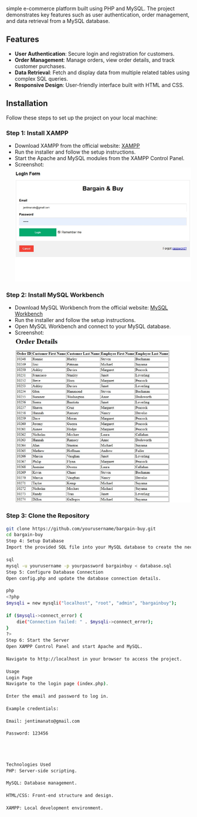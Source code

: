simple e-commerce platform built using PHP and MySQL. The project demonstrates key features such as user authentication, order management, and data retrieval from a MySQL database.

## Features
- **User Authentication**: Secure login and registration for customers.
- **Order Management**: Manage orders, view order details, and track customer purchases.
- **Data Retrieval**: Fetch and display data from multiple related tables using complex SQL queries.
- **Responsive Design**: User-friendly interface built with HTML and CSS.

## Installation
Follow these steps to set up the project on your local machine:

### Step 1: Install XAMPP
- Download XAMPP from the official website: [XAMPP](https://www.apachefriends.org/index.html)
- Run the installer and follow the setup instructions.
- Start the Apache and MySQL modules from the XAMPP Control Panel.
- Screenshot:
![XAMPP Control Panel](https://github.com/jentimanatol/php_sql/blob/2f27278d76d1bdc8a0d5e2f028b8f4a591c7ced9/bargainbuy/Screenshot/index.php.jpg)

### Step 2: Install MySQL Workbench
- Download MySQL Workbench from the official website: [MySQL Workbench](https://dev.mysql.com/downloads/workbench/)
- Run the installer and follow the setup instructions.
- Open MySQL Workbench and connect to your MySQL database.
- Screenshot:
![MySQL Workbench](https://github.com/jentimanatol/php_sql/blob/2f27278d76d1bdc8a0d5e2f028b8f4a591c7ced9/bargainbuy/Screenshot/orderDetails.php.jpg)

### Step 3: Clone the Repository
```bash
git clone https://github.com/yourusername/bargain-buy.git
cd bargain-buy
Step 4: Setup Database
Import the provided SQL file into your MySQL database to create the necessary tables.

sql
mysql -u yourusername -p yourpassword bargainbuy < database.sql
Step 5: Configure Database Connection
Open config.php and update the database connection details.

php
<?php
$mysqli = new mysqli("localhost", "root", "admin", "bargainbuy");

if ($mysqli->connect_error) {
    die("Connection failed: " . $mysqli->connect_error);
}
?>
Step 6: Start the Server
Open XAMPP Control Panel and start Apache and MySQL.

Navigate to http://localhost in your browser to access the project.

Usage
Login Page
Navigate to the login page (index.php).

Enter the email and password to log in.

Example credentials:

Email: jentimanato@gmail.com

Password: 123456




Technologies Used
PHP: Server-side scripting.

MySQL: Database management.

HTML/CSS: Front-end structure and design.

XAMPP: Local development environment.